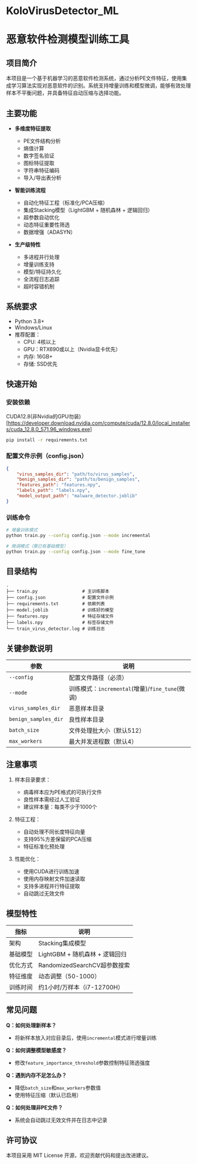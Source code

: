 # KoloVirusDetector_ML

# 恶意软件检测模型训练工具

## 项目简介
本项目是一个基于机器学习的恶意软件检测系统，通过分析PE文件特征，使用集成学习算法实现对恶意软件的识别。系统支持增量训练和模型微调，能够有效处理样本不平衡问题，并具备特征自动压缩与选择功能。

## 主要功能
- **多维度特征提取**
  - PE文件结构分析
  - 熵值计算
  - 数字签名验证
  - 图标特征提取
  - 字符串特征编码
  - 导入/导出表分析

- **智能训练流程**
  - 自动化特征工程（标准化/PCA压缩）
  - 集成Stacking模型（LightGBM + 随机森林 + 逻辑回归）
  - 超参数自动优化
  - 动态特征重要性筛选
  - 数据增强（ADASYN）

- **生产级特性**
  - 多进程并行处理
  - 增量训练支持
  - 模型/特征持久化
  - 全流程日志追踪
  - 超时容错机制

## 系统要求
- Python 3.8+
- Windows/Linux
- 推荐配置：
  - CPU: 4核以上
  - GPU：RTX690或以上（Nvidia显卡优先）
  - 内存: 16GB+
  - 存储: SSD优先

## 快速开始

### 安装依赖
CUDA12.8(非Nvidia的GPU勿装)[https://developer.download.nvidia.com/compute/cuda/12.8.0/local_installers/cuda_12.8.0_571.96_windows.exe]
```bash
pip install -r requirements.txt
```

### 配置文件示例（config.json）
```json
{
    "virus_samples_dir": "path/to/virus_samples",
    "benign_samples_dir": "path/to/benign_samples",
    "features_path": "features.npy",
    "labels_path": "labels.npy",
    "model_output_path": "malware_detector.joblib"
}
```

### 训练命令
```bash
# 增量训练模式
python train.py --config config.json --mode incremental

# 微调模式（需已有基础模型）
python train.py --config config.json --mode fine_tune
```

## 目录结构
```
.
├── train.py                 # 主训练脚本
├── config.json              # 配置文件示例
├── requirements.txt         # 依赖列表
├── model.joblib             # 训练好的模型
├── features.npy             # 特征存储文件
├── labels.npy               # 标签存储文件
└── train_virus_detector.log # 训练日志
```

## 关键参数说明
| 参数 | 说明 |
|------|------|
| `--config` | 配置文件路径（必须） |
| `--mode` | 训练模式：`incremental`(增量)/`fine_tune`(微调) |
| `virus_samples_dir` | 恶意样本目录 |
| `benign_samples_dir` | 良性样本目录 |
| `batch_size` | 文件处理批大小（默认512） |
| `max_workers` | 最大并发进程数（默认4） |

## 注意事项
1. 样本目录要求：
   - 病毒样本应为PE格式的可执行文件
   - 良性样本需经过人工验证
   - 建议样本量：每类不少于1000个

2. 特征工程：
   - 自动处理不同长度特征向量
   - 支持95%方差保留的PCA压缩
   - 特征标准化预处理

3. 性能优化：
   - 使用CUDA进行训练加速
   - 使用内存映射文件加速读取
   - 支持多进程并行特征提取
   - 自动跳过无效文件

## 模型特性
| 指标 | 说明 |
|------|------|
| 架构 | Stacking集成模型 |
| 基础模型 | LightGBM + 随机森林 + 逻辑回归 |
| 优化方式 | RandomizedSearchCV超参数搜索 |
| 特征维度 | 动态调整（50-1000） |
| 训练时间 | 约1小时/万样本（i7-12700H） |

## 常见问题
**Q：如何处理新样本？**
- 将新样本放入对应目录后，使用`incremental`模式进行增量训练

**Q：如何调整模型敏感度？**
- 修改`feature_importance_threshold`参数控制特征筛选强度

**Q：遇到内存不足怎么办？**
- 降低`batch_size`和`max_workers`参数值
- 使用特征压缩（默认已启用）

**Q：如何处理非PE文件？**
- 系统会自动跳过无效文件并在日志中记录

## 许可协议
本项目采用 MIT License 开源，欢迎贡献代码和提出改进建议。
